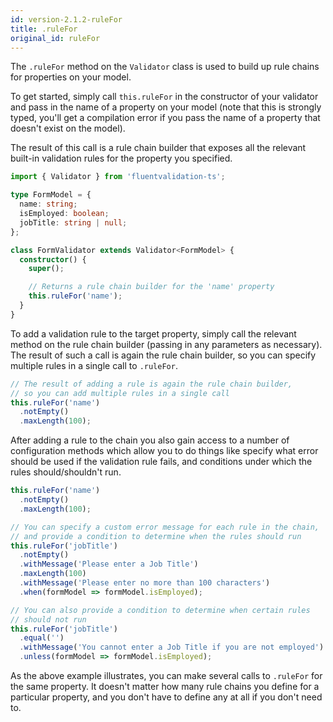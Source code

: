 ```yaml
---
id: version-2.1.2-ruleFor
title: .ruleFor
original_id: ruleFor
---
```


The `.ruleFor` method on the `Validator` class is used to build up rule chains for properties on your model.

To get started, simply call `this.ruleFor` in the constructor of your validator and pass in the name of a property on your model (note that this is strongly typed, you'll get a compilation error if you pass the name of a property that doesn't exist on the model).

The result of this call is a rule chain builder that exposes all the relevant built-in validation rules for the property you specified.

```typescript
import { Validator } from 'fluentvalidation-ts';

type FormModel = {
  name: string;
  isEmployed: boolean;
  jobTitle: string | null;
};

class FormValidator extends Validator<FormModel> {
  constructor() {
    super();

    // Returns a rule chain builder for the 'name' property
    this.ruleFor('name');
  }
}
```

To add a validation rule to the target property, simply call the relevant method on the rule chain builder (passing in any parameters as necessary). The result of such a call is again the rule chain builder, so you can specify multiple rules in a single call to `.ruleFor`.

```typescript
// The result of adding a rule is again the rule chain builder,
// so you can add multiple rules in a single call
this.ruleFor('name')
  .notEmpty()
  .maxLength(100);
```

After adding a rule to the chain you also gain access to a number of configuration methods which allow you to do things like specify what error should be used if the validation rule fails, and conditions under which the rules should/shouldn't run.

```typescript
this.ruleFor('name')
  .notEmpty()
  .maxLength(100);

// You can specify a custom error message for each rule in the chain,
// and provide a condition to determine when the rules should run
this.ruleFor('jobTitle')
  .notEmpty()
  .withMessage('Please enter a Job Title')
  .maxLength(100)
  .withMessage('Please enter no more than 100 characters')
  .when(formModel => formModel.isEmployed);

// You can also provide a condition to determine when certain rules
// should not run
this.ruleFor('jobTitle')
  .equal('')
  .withMessage('You cannot enter a Job Title if you are not employed')
  .unless(formModel => formModel.isEmployed);
```

As the above example illustrates, you can make several calls to `.ruleFor` for the same property. It doesn't matter how many rule chains you define for a particular property, and you don't have to define any at all if you don't need to.
